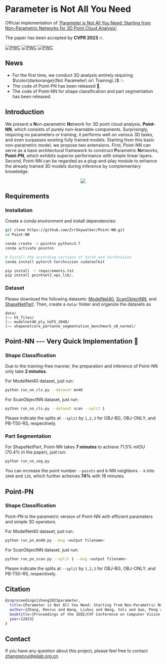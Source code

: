 # Parameter is Not All You Need

Official implementation of ['Parameter is Not All You Need: Starting from Non-Parametric Networks for 3D Point Cloud Analysis'](https://arxiv.org/pdf/2303.08134.pdf).

The paper has been accepted by **CVPR 2023** 🔥.

[![PWC](https://img.shields.io/endpoint.svg?url=https://paperswithcode.com/badge/parameter-is-not-all-you-need-starting-from/training-free-3d-point-cloud-classification)](https://paperswithcode.com/sota/training-free-3d-point-cloud-classification?p=parameter-is-not-all-you-need-starting-from)
[![PWC](https://img.shields.io/endpoint.svg?url=https://paperswithcode.com/badge/parameter-is-not-all-you-need-starting-from/training-free-3d-point-cloud-classification-1)](https://paperswithcode.com/sota/training-free-3d-point-cloud-classification-1?p=parameter-is-not-all-you-need-starting-from)
[![PWC](https://img.shields.io/endpoint.svg?url=https://paperswithcode.com/badge/parameter-is-not-all-you-need-starting-from/training-free-3d-part-segmentation-on)](https://paperswithcode.com/sota/training-free-3d-part-segmentation-on?p=parameter-is-not-all-you-need-starting-from)

## News
* For the first time, we conduct 3D analysis entirely requiring $\color{darkorange}{No\ Parameter\ or\ Training\.}$ 💥
* The code of Point-PN has been released 📌.
* The code of Point-NN for shape classification and part segmentation has been released. 

## Introduction
We present a **N**on-parametric **N**etwork for 3D point cloud analysis, **Point-NN**, which consists of purely non-learnable components. Surprisingly, requiring no parameters or training, it performs well on various 3D tasks, and even surpasses existing fully trained models. Starting from this basic non-parametric model, we propose two extensions. 
First, Point-NN can serve as a base architectural framework to construct **P**arametric **N**etworks, **Point-PN**, which exhibits superior performance with simple linear layers. 
Second, Point-NN can be regarded as a plug-and-play module to enhance the already trained 3D models during inference by complementary knowledge.

<div align="center">
  <img src="pipeline.png"/>
</div>

## Requirements
### Installation
Create a conda environment and install dependencies:
```bash
git clone https://github.com/ZrrSkywalker/Point-NN.git
cd Point-NN

conda create -n pointnn python=3.7
conda activate pointnn

# Install the according versions of torch and torchvision
conda install pytorch torchvision cudatoolkit

pip install -r requirements.txt
pip install pointnet2_ops_lib/.
```

### Dataset
Please download the following datasets: [ModelNet40](https://shapenet.cs.stanford.edu/media/modelnet40_ply_hdf5_2048.zip), [ScanObjectNN](https://hkust-vgd.ust.hk/scanobjectnn/h5_files.zip), and [ShapeNetPart](https://shapenet.cs.stanford.edu/media/shapenetcore_partanno_segmentation_benchmark_v0_normal.zip). Then, create a `data/` folder and organize the datasets as
```
data/
|–– h5_files/
|–– modelnet40_ply_hdf5_2048/
|–– shapenetcore_partanno_segmentation_benchmark_v0_normal/
```

## Point-NN --- Very Quick Implementation 🚀
### Shape Classification
Due to the training-free manner, the preparation and inference of Point-NN only take **2 minutes**.

For ModelNet40 dataset, just run:
```bash
python run_nn_cls.py --dataset mn40
```

For ScanObjectNN dataset, just run:
```bash
python run_nn_cls.py --dataset scan --split 1
```
Please indicate the splits at `--split` by `1,2,3` for OBJ-BG, OBJ-ONLY, and PB-T50-RS, respectively.

### Part Segmentation
For ShapeNetPart, Point-NN takes **7 minutes** to achieve 71.5% mIOU (70.4% in the paper), just run:
```bash
python run_nn_seg.py
```
You can increase the point number `--points` and k-NN neighbors `--k` into `2048` and `128`, which further acheives **74%** with 18 minutes.

## Point-PN
### Shape Classification

Point-PN is the parametric version of Point-NN with efficient parameters and simple 3D operators.

For ModelNet40 dataset, just run:
```bash
python run_pn_mn40.py --msg <output filename>
```

For ScanObjectNN dataset, just run:
```bash
python run_pn_scan.py --split 1 --msg <output filename>
```
Please indicate the splits at `--split` by `1,2,3` for OBJ-BG, OBJ-ONLY, and PB-T50-RS, respectively.


## Citation
```bash
@inproceedings{zhang2023parameter,
  title={Parameter is Not All You Need: Starting from Non-Parametric Networks for 3D Point Cloud Analysis},
  author={Zhang, Renrui and Wang, Liuhui and Wang, Yali and Gao, Peng and Li, Hongsheng and Shi, Jianbo},
  booktitle={Proceedings of the IEEE/CVF Conference on Computer Vision and Pattern Recognition},
  year={2023}
}
```

## Contact
If you have any question about this project, please feel free to contact zhangrenrui@pjlab.org.cn.
